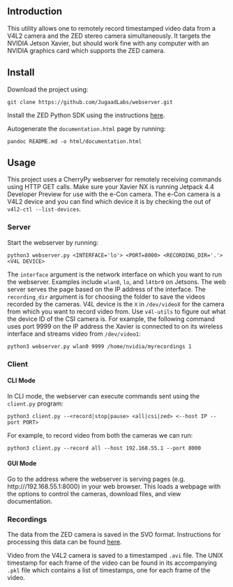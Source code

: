## Introduction

This utility allows one to remotely record timestamped video data from a V4L2 camera and the ZED stereo camera simultaneously. It targets the NVIDIA Jetson Xavier, but should work fine with any computer with an NVIDIA graphics card which supports the ZED camera.

## Install

Download the project using:

```
git clone https://github.com/JugaadLabs/webserver.git
```

Install the ZED Python SDK using the instructions [here](https://www.stereolabs.com/docs/app-development/python/install/).

Autogenerate the `documentation.html` page by running:

```
pandoc README.md -o html/documentation.html
```

## Usage

This project uses a CherryPy webserver for remotely receiving commands using HTTP GET calls. Make sure your Xavier NX is running Jetpack 4.4 Developer Preview for use with the e-Con camera. The e-Con camera is a V4L2 device and you can find which device it is by checking the out of `v4l2-ctl --list-devices`.

### Server

Start the webserver by running:

```
python3 webserver.py <INTERFACE='lo'> <PORT=8000> <RECORDING_DIR='.'> <V4L DEVICE>
```

The `interface` argument is the network interface on which you want to run the webserver. Examples include `wlan0`, `lo`, and `l4tbr0` on Jetsons. The web server serves the page based on the IP address of the interface. The `recording_dir` argument is for choosing the folder to save the videos recorded by the cameras. V4L device is the `X` in `/dev/videoX` for the camera from which you want to record video from. Use `v4l-utils` to figure out what the device ID of the CSI camera is. For example, the following command uses port 9999 on the IP address the Xavier is connected to on its wireless interface and streams video from `/dev/video1`:

```
python3 webserver.py wlan0 9999 /home/nvidia/myrecordings 1
```

### Client

#### CLI Mode

In CLI mode, the webserver can execute commands sent using the `client.py` program:

```
python3 client.py --<record|stop|pause> <all|csi|zed> <--host IP --port PORT>
```

For example, to record video from both the cameras we can run:

```
python3 client.py --record all --host 192.168.55.1 --port 8000
```

#### GUI Mode

Go to the address where the webserver is serving pages (e.g. http:///192.168.55.1:8000) in your web browser. This loads a webpage with the options to control the cameras, download files, and view documentation.

### Recordings

The data from the ZED camera is saved in the SVO format. Instructions for processing this data can be found [here](https://www.stereolabs.com/docs/video/recording/). 

Video from the V4L2 camera is saved to a timestamped `.avi` file. The UNIX timestamp for each frame of the video can be found in its accompanying `.pkl` file which contains a list of timestamps, one for each frame of the video.